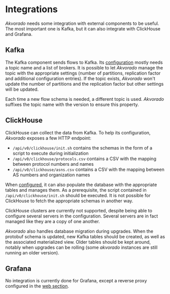 # Integrations

*Akvorado* needs some integration with external components to be
useful. The most important one is Kafka, but it can also integrate
with ClickHouse and Grafana.

## Kafka

The Kafka component sends flows to Kafka. Its
[configuration](configuration.md#kafka) mostly needs a topic name and a list
of brokers. It is possible to let *Akvorado* manage the topic with the
appropriate settings (number of partitions, replication factor and
additional configuration entries). If the topic exists, *Akvorado*
won't update the number of partitions and the replication factor but
other settings will be updated.

Each time a new flow schema is needed, a different topic is used.
*Akvorado* suffixes the topic name with the version to ensure this
property.

## ClickHouse

ClickHouse can collect the data from Kafka. To help its configuration,
*Akvorado* exposes a few HTTP endpoint:

- `/api/v0/clickhouse/init.sh` contains the schemas in the form of a
  script to execute during initialization
- `/api/v0/clickhouse/protocols.csv` contains a CSV with the mapping
  between protocol numbers and names
- `/api/v0/clickhouse/asns.csv` contains a CSV with the mapping
  between AS numbers and organization names

When [configured](configuration.md#clickhouse), it can also populate
the database with the appropriate tables and manages them. As a
prerequisite, the script contained in `/api/v0/clickhouse/init.sh`
should be executed. It is not possible for ClickHouse to fetch the
appropriate schemas in another way.

ClickHouse clusters are currently not supported, despite being able to
configure several servers in the configuration. Several servers are in
fact managed like they are a copy of one another.

*Akvorado* also handles database migration during upgrades. When the
protobuf schema is updated, new Kafka tables should be created, as
well as the associated materialized view. Older tables should be kept
around, notably when upgrades can be rolling (some *akvorado*
instances are still running an older version).

## Grafana

No integration is currently done for Grafana, except a reverse proxy
configured in the [web section](configuration.md#web).
